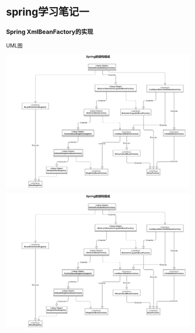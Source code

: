 # spring学习笔记一

### Spring XmlBeanFactory的实现

UML图

![](https://github.com/exview/note/raw/master/img/spring%20BeanFactory.jpg)

![](img/spring%20BeanFactory.png)

